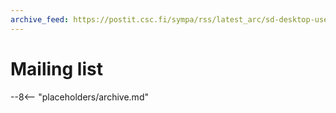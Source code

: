 ```yaml
---
archive_feed: https://postit.csc.fi/sympa/rss/latest_arc/sd-desktop-users?for=365
---
```


# Mailing list

--8<-- "placeholders/archive.md"
